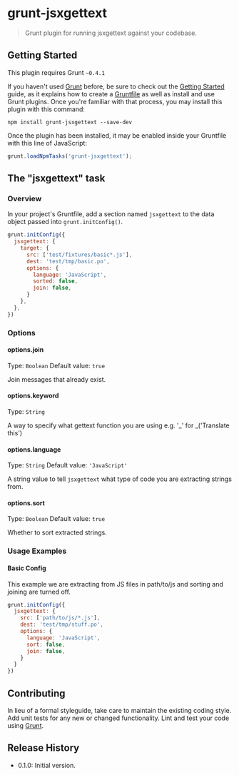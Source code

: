 # grunt-jsxgettext

> Grunt plugin for running jsxgettext against your codebase.

## Getting Started
This plugin requires Grunt `~0.4.1`

If you haven't used [Grunt](http://gruntjs.com/) before, be sure to check out the [Getting Started](http://gruntjs.com/getting-started) guide, as it explains how to create a [Gruntfile](http://gruntjs.com/sample-gruntfile) as well as install and use Grunt plugins. Once you're familiar with that process, you may install this plugin with this command:

```shell
npm install grunt-jsxgettext --save-dev
```

Once the plugin has been installed, it may be enabled inside your Gruntfile with this line of JavaScript:

```js
grunt.loadNpmTasks('grunt-jsxgettext');
```

## The "jsxgettext" task

### Overview
In your project's Gruntfile, add a section named `jsxgettext` to the data object passed into `grunt.initConfig()`.

```js
grunt.initConfig({
  jsxgettext: {
    target: {
      src: ['test/fixtures/basic*.js'],
      dest: 'test/tmp/basic.po',
      options: {
        language: 'JavaScript',
        sorted: false,
        join: false,
      }
    },
  },
})
```

### Options

#### options.join
Type: `Boolean`
Default value: `true`

Join messages that already exist.

#### options.keyword
Type: `String`

A way to specify what gettext function you are using e.g. '_' for _('Translate this')

#### options.language
Type: `String`
Default value: `'JavaScript'`

A string value to tell `jsxgettext` what type of code you are extracting strings from.

#### options.sort
Type: `Boolean`
Default value: `true`

Whether to sort extracted strings.

### Usage Examples
#### Basic Config

This example we are extracting from JS files in path/to/js and sorting and joining are turned off.

```js
grunt.initConfig({
  jsxgettext: {
    src: ['path/to/js/*.js'],
    dest: 'test/tmp/stuff.po',
    options: {
      language: 'JavaScript',
      sort: false,
      join: false,
    }
  }
})
```

## Contributing
In lieu of a formal styleguide, take care to maintain the existing coding style. Add unit tests for any new or changed functionality. Lint and test your code using [Grunt](http://gruntjs.com/).

## Release History

* 0.1.0: Initial version.
